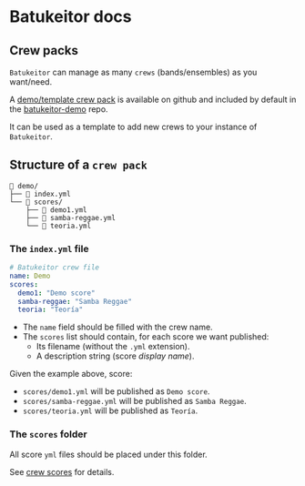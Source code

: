 # Batukeitor docs

## Crew packs
`Batukeitor` can manage as many `crews` (bands/ensembles) as you want/need.

A [demo/template crew pack](https://github.com/clvLabs/batukeitor-crew-demo) is available on github and included by default in the [batukeitor-demo](https://github.com/clvLabs/batukeitor-demo) repo.


It can be used as a template to add new crews to your instance of `Batukeitor`.

## Structure of a `crew pack`
```
 demo/
├──  index.yml
└──  scores/
    ├──  demo1.yml
    ├──  samba-reggae.yml
    └──  teoria.yml
```

### The `index.yml` file
```yml
# Batukeitor crew file
name: Demo
scores:
  demo1: "Demo score"
  samba-reggae: "Samba Reggae"
  teoria: "Teoría"
```

* The `name` field should be filled with the crew name.
* The `scores` list should contain, for each score we want published:
  * Its filename (without the `.yml` extension).
  * A description string (score _display name_).

Given the example above, score:
* `scores/demo1.yml` will be published as `Demo score`.
* `scores/samba-reggae.yml` will be published as `Samba Reggae`.
* `scores/teoria.yml` will be published as `Teoría`.

### The `scores` folder
All score `yml` files should be placed under this folder.

See [crew scores](crew-scores.md) for details.
